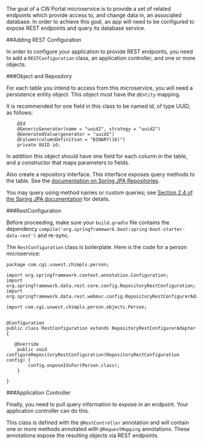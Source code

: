 The goal of a CW Portal microservice is to provide a set of related endpoints which provide access to, and change data in, an associated database.  In order to achieve this goal, an app will need to be configured to expose REST endpoints and query its database service.

##Adding REST Configuration

In order to configure your application to provide REST endpoints, you need to add a `RESTConfiguration` class, an application controller, and one or more objects.

###Object and Repository

For each table you intend to access from this microservice, you will need a persistence entity object.  This object must have the `@Entity` mapping.

It is recommended for one field in this class to be named id, of type UUID, as follows:

```
	@Id
	@GenericGenerator(name = "uuid2", strategy = "uuid2")
	@GeneratedValue(generator = "uuid2")
	@Column(columnDefinition = "BINARY(16)")
	private UUID id;
```

In addition this object should have one field for each column in the table, and a constructor that maps parameters to fields.

Also create a repository interface.  This interface exposes query methods to the table.  See the [documentation on Spring JPA Repositories](https://docs.spring.io/spring-data/jpa/docs/current/reference/html/#repositories).

You may query using method names or custom queries; see [Section 2.4 of the Spring JPA documentation](https://docs.spring.io/spring-data/jpa/docs/current/reference/html/#repositories.query-methods.details) for details.

###RestConfiguration

Before proceeding, make sure your `build.gradle` file contains the dependency `compile('org.springframework.boot:spring-boot-starter-data-rest')` and re-sync.

The `RestConfiguration` class is boilerplate.  Here is the code for a person microservice:

```
package com.cgi.uswest.chimpls.person;

import org.springframework.context.annotation.Configuration;
import org.springframework.data.rest.core.config.RepositoryRestConfiguration;
import org.springframework.data.rest.webmvc.config.RepositoryRestConfigurerAdapter;

import com.cgi.uswest.chimpls.person.objects.Person;


@Configuration
public class RestConfiguration extends RepositoryRestConfigurerAdapter {

   @Override
    public void configureRepositoryRestConfiguration(RepositoryRestConfiguration config) {
        config.exposeIdsFor(Person.class);
    }
	
}
```

###Application Controller

Finally, you need to pull query information to expose in an endpoint.  Your application controller can do this.

This class is defined with the `@RestController` annotation and will contain one or more methods annotated with `@RequestMapping` annotations.  These annotations expose the resulting objects via REST endpoints.

